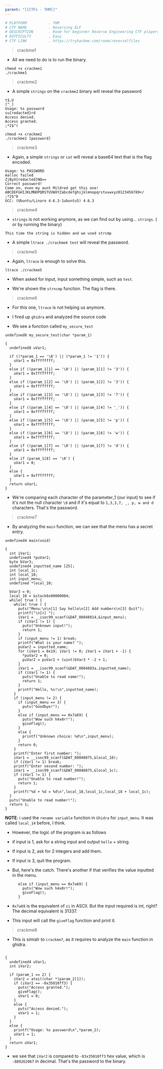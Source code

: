```yaml
---
parent: "[[CTFs - THM]]"
---
```

```bash
# PLATFORM          . THM
# CTF NAME          . Reversing ELF
# DESCRIPTION       . Room for beginner Reverse Engineering CTF players
# DIFFICULTY        . Easy
# CTF LINK          . https://tryhackme.com/room/reverselfiles
```

> crackme1

- All we need to do is to run the binary.

```
chmod +x crackme1
./crackme1
```

> crackme2

- A simple `strings` on the `crackme2` binary will reveal the password

```
t$,U
[^_]
Usage: %s password
su{redacted}rd
Access denied.
Access granted.
;*2$"(
```

```
chmod +x crackme2
./crackme2 [password]
```

> crackme3 

- Again, a simple `strings` or `cat` will reveal a base64 text that is the flag encoded.

```
Usage: %s PASSWORD
malloc failed
ZjByX{redacted}NQ==
Correct password!
Come on, even my aunt Mildred got this one!
ABCDEFGHIJKLMNOPQRSTUVWXYZabcdefghijklmnopqrstuvwxyz0123456789+/
;*2$"8
GCC: (Ubuntu/Linaro 4.6.3-1ubuntu5) 4.6.3
```

> crackme4

- `strings` is not working anymore, as we can find out by using... `strings`. ( or by running the binary)

```
This time the string is hidden and we used strcmp
```

- A simple `ltrace ./crackme4 test` will reveal the password.

> crackme5 

- Again, `ltrace` is enough to solve this.

```
ltrace ./crackme5
```

- When asked for input, input something simple, such as `test`.

- We're shown the `strncmp` function. The flag is there.

> crackme6

- For this one, `ltrace` is not helping us anymore.

- I fired up `ghidra` and analyzed the source code

- We see a function called `my_secure_test`

```
undefined8 my_secure_test(char *param_1)

{
  undefined8 uVar1;
  
  if ((*param_1 == '\0') || (*param_1 != '1')) {
    uVar1 = 0xffffffff;
  }
  else if ((param_1[1] == '\0') || (param_1[1] != '3')) {
    uVar1 = 0xffffffff;
  }
  else if ((param_1[2] == '\0') || (param_1[2] != '3')) {
    uVar1 = 0xffffffff;
  }
  else if ((param_1[3] == '\0') || (param_1[3] != '7')) {
    uVar1 = 0xffffffff;
  }
  else if ((param_1[4] == '\0') || (param_1[4] != '_')) {
    uVar1 = 0xffffffff;
  }
  else if ((param_1[5] == '\0') || (param_1[5] != 'p')) {
    uVar1 = 0xffffffff;
  }
  else if ((param_1[6] == '\0') || (param_1[6] != 'w')) {
    uVar1 = 0xffffffff;
  }
  else if ((param_1[7] == '\0') || (param_1[7] != 'd')) {
    uVar1 = 0xffffffff;
  }
  else if (param_1[8] == '\0') {
    uVar1 = 0;
  }
  else {
    uVar1 = 0xffffffff;
  }
  return uVar1;
}
```

- We're comparing each character of the parameter_1 (our input) to see if it's not the null character `\0` and if it's equal to  `1,3,3,7, _, p, w and d` characters. That's the password.

> crackme7

- By analyzing the `main` function, we can see that the menu has a secret entry.

```
undefined4 main(void)

{
  int iVar1;
  undefined4 *puVar2;
  byte bVar3;
  undefined4 inputted_name [25];
  int local_1c;
  int local_18;
  int input_menu;
  undefined *local_10;
  
  bVar3 = 0;
  local_10 = &stack0x00000004;
  while( true ) {
    while( true ) {
      puts("Menu:\n\n[1] Say hello\n[2] Add numbers\n[3] Quit");
      printf("\n[>] ");
      iVar1 = __isoc99_scanf(&DAT_08048814,&input_menu);
      if (iVar1 != 1) {
        puts("Unknown input!");
        return 1;
      }
      if (input_menu != 1) break;
      printf("What is your name? ");
      puVar2 = inputted_name;
      for (iVar1 = 0x19; iVar1 != 0; iVar1 = iVar1 + -1) {
        *puVar2 = 0;
        puVar2 = puVar2 + (uint)bVar3 * -2 + 1;
      }
      iVar1 = __isoc99_scanf(&DAT_0804883a,inputted_name);
      if (iVar1 != 1) {
        puts("Unable to read name!");
        return 1;
      }
      printf("Hello, %s!\n",inputted_name);
    }
    if (input_menu != 2) {
      if (input_menu == 3) {
        puts("Goodbye!");
      }
      else if (input_menu == 0x7a69) {
        puts("Wow such h4x0r!");
        giveFlag();
      }
      else {
        printf("Unknown choice: %d\n",input_menu);
      }
      return 0;
    }
    printf("Enter first number: ");
    iVar1 = __isoc99_scanf(&DAT_08048875,&local_18);
    if (iVar1 != 1) break;
    printf("Enter second number: ");
    iVar1 = __isoc99_scanf(&DAT_08048875,&local_1c);
    if (iVar1 != 1) {
      puts("Unable to read number!");
      return 1;
    }
    printf("%d + %d = %d\n",local_18,local_1c,local_18 + local_1c);
  }
  puts("Unable to read number!");
  return 1;
}
```

**NOTE**: i used the `rename variable` function in `Ghidra` for `input_menu`. It was called `local_14` before, I think.


- However, the logic of the program is as follows

- if input is 1, ask for a string input and output `hello` + string. 
- If input is 2, ask for 2 integers and add them.
- If input is 3, quit the program.

- But, here's the catch. There's another if that verifies the value inputted in the menu.

```
      else if (input_menu == 0x7a69) {
        puts("Wow such h4x0r!");
        giveFlag();
      }
```

- `0x7a69` is the equivalent of `zi` in ASCII. But the input required is int, right? The decimal equivalent is 31337. 

- This input will call the `giveFlag` function and print it.


> crackme8

- This is simialr to `crackme7`, as it requires to analyze the `main` function in ghidra.

```

{
  undefined4 uVar1;
  int iVar2;
  
  if (param_1 == 2) {
    iVar2 = atoi((char *)param_2[1]);
    if (iVar2 == -0x35010ff3) {
      puts("Access granted.");
      giveFlag();
      uVar1 = 0;
    }
    else {
      puts("Access denied.");
      uVar1 = 1;
    }
  }
  else {
    printf("Usage: %s password\n",*param_2);
    uVar1 = 1;
  }
  return uVar1;
}
```

- we see that `iVar2` is compared to `-03x35010ff3` hex value, which is `-889262067` in decimal. That's the password to the binary.


